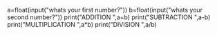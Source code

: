 a=float(input("whats your first number?"))
b=float(input("whats your second number?"))
print("ADDITION ",a+b)
print("SUBTRACTION ",a-b)
print("MULTIPLICATION ",a*b)
print("DIVISION ",a/b)
